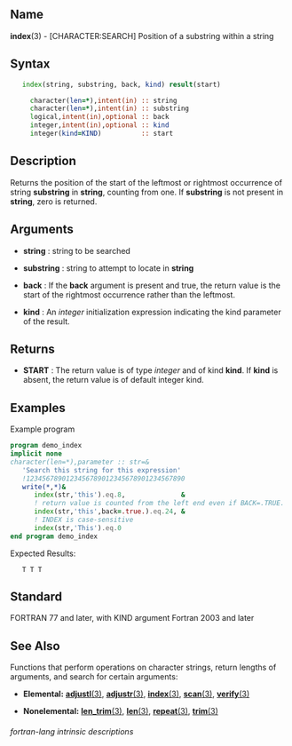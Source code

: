 ## __Name__

__index__(3) - \[CHARACTER:SEARCH\] Position of a substring within a string


## __Syntax__
```fortran
   index(string, substring, back, kind) result(start)

     character(len=*),intent(in) :: string
     character(len=*),intent(in) :: substring
     logical,intent(in),optional :: back
     integer,intent(in),optional :: kind
     integer(kind=KIND)          :: start
```
## __Description__

Returns the position of the start of the leftmost or rightmost
occurrence of string __substring__ in __string__, counting from one. If
__substring__ is not present in __string__, zero is returned.

## __Arguments__

  - __string__
    : string to be searched

  - __substring__
    : string to attempt to locate in __string__

  - __back__
    : If the __back__ argument is present and true, the return value is the
    start of the rightmost occurrence rather than the leftmost.

  - __kind__
    : An _integer_ initialization expression indicating the kind parameter
    of the result.

## __Returns__

  - __START__
    : The return value is of type _integer_ and of kind __kind__. If __kind__ is
    absent, the return value is of default integer kind.

## __Examples__

Example program

```fortran
program demo_index
implicit none
character(len=*),parameter :: str=&
   'Search this string for this expression'
   !1234567890123456789012345678901234567890
   write(*,*)&
      index(str,'this').eq.8,              &
      ! return value is counted from the left end even if BACK=.TRUE.
      index(str,'this',back=.true.).eq.24, &
      ! INDEX is case-sensitive
      index(str,'This').eq.0
end program demo_index
```
Expected Results:
```text
   T T T
```
## __Standard__

FORTRAN 77 and later, with KIND argument Fortran 2003
and later

## __See Also__

Functions that perform operations on character strings, return lengths
of arguments, and search for certain arguments:

  - __Elemental:__
    [__adjustl__(3)](ADJUSTL), [__adjustr__(3)](ADJUSTR), [__index__(3)](INDEX),
    [__scan__(3)](SCAN), [__verify__(3)](VERIFY)

  - __Nonelemental:__
    [__len\_trim__(3)](LEN_TRIM),
    [__len__(3)](LEN),
    [__repeat__(3)](REPEAT), [__trim__(3)](TRIM)

###### fortran-lang intrinsic descriptions
